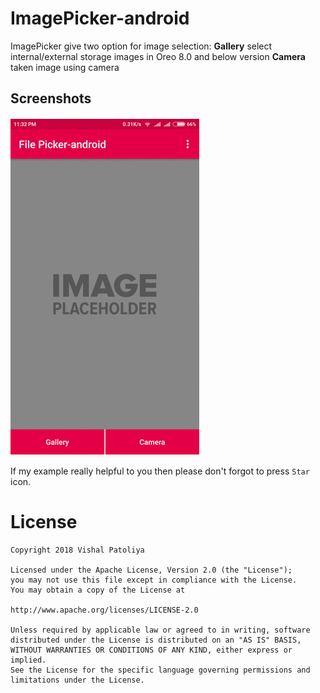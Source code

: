 # ImagePicker-android

ImagePicker give two option for image selection:
**Gallery** select internal/external storage images in Oreo 8.0 and below version
**Camera** taken image using camera

Screenshots
-----------

![screenshot][1]

If my example really helpful to you then please don't forgot to press `Star` icon.

[1]: ./art/art.gif
# License
```license
Copyright 2018 Vishal Patoliya

Licensed under the Apache License, Version 2.0 (the "License");
you may not use this file except in compliance with the License.
You may obtain a copy of the License at

http://www.apache.org/licenses/LICENSE-2.0

Unless required by applicable law or agreed to in writing, software
distributed under the License is distributed on an "AS IS" BASIS,
WITHOUT WARRANTIES OR CONDITIONS OF ANY KIND, either express or implied.
See the License for the specific language governing permissions and
limitations under the License.
```
